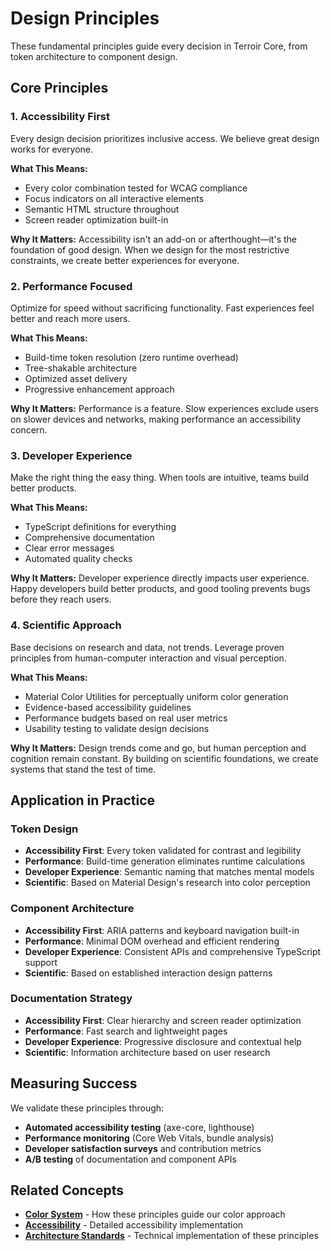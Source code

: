 # Design Principles

These fundamental principles guide every decision in Terroir Core, from token architecture to component design.

## Core Principles

### 1. Accessibility First

Every design decision prioritizes inclusive access. We believe great design works for everyone.

**What This Means:**
- Every color combination tested for WCAG compliance
- Focus indicators on all interactive elements
- Semantic HTML structure throughout
- Screen reader optimization built-in

**Why It Matters:**
Accessibility isn't an add-on or afterthought—it's the foundation of good design. When we design for the most restrictive constraints, we create better experiences for everyone.

### 2. Performance Focused

Optimize for speed without sacrificing functionality. Fast experiences feel better and reach more users.

**What This Means:**
- Build-time token resolution (zero runtime overhead)
- Tree-shakable architecture
- Optimized asset delivery
- Progressive enhancement approach

**Why It Matters:**
Performance is a feature. Slow experiences exclude users on slower devices and networks, making performance an accessibility concern.

### 3. Developer Experience

Make the right thing the easy thing. When tools are intuitive, teams build better products.

**What This Means:**
- TypeScript definitions for everything
- Comprehensive documentation
- Clear error messages
- Automated quality checks

**Why It Matters:**
Developer experience directly impacts user experience. Happy developers build better products, and good tooling prevents bugs before they reach users.

### 4. Scientific Approach

Base decisions on research and data, not trends. Leverage proven principles from human-computer interaction and visual perception.

**What This Means:**
- Material Color Utilities for perceptually uniform color generation
- Evidence-based accessibility guidelines
- Performance budgets based on real user metrics
- Usability testing to validate design decisions

**Why It Matters:**
Design trends come and go, but human perception and cognition remain constant. By building on scientific foundations, we create systems that stand the test of time.

## Application in Practice

### Token Design
- **Accessibility First**: Every token validated for contrast and legibility
- **Performance**: Build-time generation eliminates runtime calculations
- **Developer Experience**: Semantic naming that matches mental models
- **Scientific**: Based on Material Design's research into color perception

### Component Architecture
- **Accessibility First**: ARIA patterns and keyboard navigation built-in
- **Performance**: Minimal DOM overhead and efficient rendering
- **Developer Experience**: Consistent APIs and comprehensive TypeScript support
- **Scientific**: Based on established interaction design patterns

### Documentation Strategy
- **Accessibility First**: Clear hierarchy and screen reader optimization
- **Performance**: Fast search and lightweight pages
- **Developer Experience**: Progressive disclosure and contextual help
- **Scientific**: Information architecture based on user research

## Measuring Success

We validate these principles through:

- **Automated accessibility testing** (axe-core, lighthouse)
- **Performance monitoring** (Core Web Vitals, bundle analysis)
- **Developer satisfaction surveys** and contribution metrics
- **A/B testing** of documentation and component APIs

## Related Concepts

- **[Color System](./color-system.md)** - How these principles guide our color approach
- **[Accessibility](./accessibility.md)** - Detailed accessibility implementation
- **[Architecture Standards](../resources/standards/README.md)** - Technical implementation of these principles
